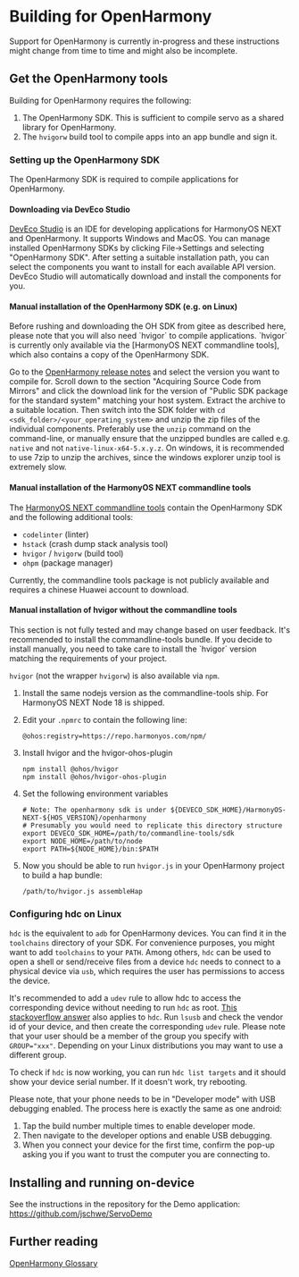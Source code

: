 # Building for OpenHarmony 

<div class="warning _note">
Support for OpenHarmony is currently in-progress and these instructions might change from time to time and might also be incomplete.
</div>

## Get the OpenHarmony tools

Building for OpenHarmony requires the following: 

1. The OpenHarmony SDK. This is sufficient to compile servo as a shared library for OpenHarmony.
2. The `hvigorw` build tool to compile apps into an app bundle and sign it.

### Setting up the OpenHarmony SDK

The OpenHarmony SDK is required to compile applications for OpenHarmony. 

#### Downloading via DevEco Studio 

[DevEco Studio] is an IDE for developing applications for HarmonyOS NEXT and OpenHarmony.
It supports Windows and MacOS.
You can manage installed OpenHarmony SDKs by clicking File->Settings and selecting "OpenHarmony SDK".
After setting a suitable installation path, you can select the components you want to install for each available API version.
DevEco Studio will automatically download and install the components for you.


#### Manual installation of the OpenHarmony SDK (e.g. on Linux)

<div class="warning _note">
    Before rushing and downloading the OH SDK from gitee as described here, please note that you will also need `hvigor` to compile applications.
    `hvigor` is currently only available via the [HarmonyOS NEXT commandline tools], which also contains a copy of the OpenHarmony SDK.
</div>

Go to the [OpenHarmony release notes] and select the version you want to compile for.
Scroll down to the section "Acquiring Source Code from Mirrors" and click the download link for the version of "Public SDK package for the standard system" matching your host system.
Extract the archive to a suitable location.
Then switch into the SDK folder with `cd <sdk_folder>/<your_operating_system>` and unzip the zip files of the individual components.
Preferably use the `unzip` command on the command-line, or manually ensure that the unzipped bundles are called e.g. `native` and not `native-linux-x64-5.x.y.z`.
On windows, it is recommended to use 7zip to unzip the archives, since the windows explorer unzip tool is extremely slow.

[DevEco Studio]: https://developer.huawei.com/consumer/cn/deveco-studio
[OpenHarmony release notes]: https://gitee.com/openharmony/docs/tree/master/en/release-notes/
[HarmonyOS NEXT commandline tools]: https://developer.huawei.com/consumer/cn/download/

#### Manual installation of the HarmonyOS NEXT commandline tools

The [HarmonyOS NEXT commandline tools] contain the OpenHarmony SDK and the following additional tools:

- `codelinter` (linter)
- `hstack` (crash dump stack analysis tool)
- `hvigor` / `hvigorw` (build tool)
- `ohpm` (package manager)

Currently, the commandline tools package is not publicly available and requires a chinese Huawei account to download.

#### Manual installation of hvigor without the commandline tools

<div class="warning _note">
This section is not fully tested and may change based on user feedback.
It's recommended to install the commandline-tools bundle. If you decide to install manually, you need to take
care to install the `hvigor` version matching the requirements of your project.
</div>

`hvigor` (not the wrapper `hvigorw`) is also available via `npm`. 
1. Install the same nodejs version as the commandline-tools ship.
   For HarmonyOS NEXT Node 18 is shipped.
2. Edit your `.npmrc` to contain the following line:

    ```
    @ohos:registry=https://repo.harmonyos.com/npm/
    ```

3. Install hvigor and the hvigor-ohos-plugin
   ```commandline
   npm install @ohos/hvigor
   npm install @ohos/hvigor-ohos-plugin
   ```
4. Set the following environment variables
    ```
    # Note: The openharmony sdk is under ${DEVECO_SDK_HOME}/HarmonyOS-NEXT-${HOS_VERSION}/openharmony
    # Presumably you would need to replicate this directory structure
    export DEVECO_SDK_HOME=/path/to/commandline-tools/sdk
    export NODE_HOME=/path/to/node
    export PATH=${NODE_HOME}/bin:$PATH
    ```
5. Now you should be able to run `hvigor.js` in your OpenHarmony project to build a hap bundle:
   ```
   /path/to/hvigor.js assembleHap
   ```

### Configuring hdc on Linux

`hdc` is the equivalent to `adb` for OpenHarmony devices. 
You can find it in the `toolchains` directory of your SDK.
For convenience purposes, you might want to add `toolchains` to your `PATH`.
Among others, `hdc` can be used to open a shell or send/receive files from a device
`hdc` needs to connect to a physical device via `usb`, which requires the user has permissions to access the device.

It's recommended to add a `udev` rule to allow hdc to access the corresponding device without needing to run `hdc` as root.
[This stackoverflow answer](https://stackoverflow.com/a/53887437) also applies to `hdc`.
Run `lsusb` and check the vendor id of your device, and then create the corresponding `udev` rule.
Please note that your user should be a member of the group you specify with `GROUP="xxx"`. 
Depending on your Linux distributions you may want to use a different group.

To check if `hdc` is now working, you can run `hdc list targets` and it should show your device serial number.
If it doesn't work, try rebooting.

Please note, that your phone needs to be in "Developer mode" with USB debugging enabled. 
The process here is exactly the same as one android:
1. Tap the build number multiple times to enable developer mode.
2. Then navigate to the developer options and enable USB debugging. 
3. When you connect your device for the first time, confirm the pop-up asking you if you want to trust the computer you are connecting to.

## Installing and running on-device

See the instructions in the repository for the Demo application: https://github.com/jschwe/ServoDemo

## Further reading

[OpenHarmony Glossary](https://gitee.com/openharmony/docs/tree/master/en/glossary.md)
